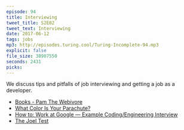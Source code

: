 ```yaml
---
episode: 94
title: Interviewing
tweet_title: S2E02
tweet_text: Interviewing
date: 2017-06-12
tags: jobs
mp3: http://episodes.turing.cool/Turing-Incomplete-94.mp3
explicit: false
file_size: 38907550
seconds: 2431
picks:
---
```


We discuss tips and pitfalls of job interviewing and getting a job as a developer.

* [Books - Pam The Webivore](http://thewebivore.com/book/)
* [What Color Is Your Parachute?](https://smile.amazon.com/What-Color-Your-Parachute-2014/dp/1607743620)
* [How to: Work at Google — Example Coding/Engineering Interview](https://www.youtube.com/watch?v=XKu_SEDAykw)
* [The Joel Test](https://www.joelonsoftware.com/2000/08/09/the-joel-test-12-steps-to-better-code/)

